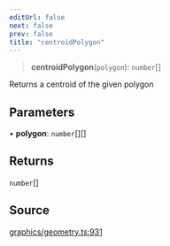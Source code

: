 ```yaml
---
editUrl: false
next: false
prev: false
title: "centroidPolygon"
---
```


> **centroidPolygon**(`polygon`): `number`[]

Returns a centroid of the given polygon

## Parameters

• **polygon**: `number`[][]

## Returns

`number`[]

## Source

[graphics/geometry.ts:931](https://github.com/dgmjs/dgmjs/blob/main/packages/core/src/graphics/geometry.ts#L931)
